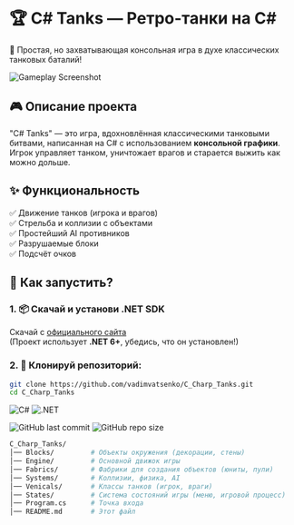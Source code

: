 # 🏆 C# Tanks — Ретро-танки на C#

🚀 Простая, но захватывающая консольная игра в духе классических танковых баталий!

![Gameplay Screenshot](https://via.placeholder.com/800x400) <!-- Сюда вставь ссылку на свой скриншот -->

## 🎮 Описание проекта
"C# Tanks" — это игра, вдохновлённая классическими танковыми битвами, написанная на C# с использованием **консольной графики**.  
Игрок управляет танком, уничтожает врагов и старается выжить как можно дольше.

## ✨ Функциональность
✅ Движение танков (игрока и врагов)  
✅ Стрельба и коллизии с объектами  
✅ Простейший AI противников  
✅ Разрушаемые блоки  
✅ Подсчёт очков  

## 🚀 Как запустить?
### 1. 📦 Скачай и установи .NET SDK  
Скачай с [официального сайта](https://dotnet.microsoft.com/en-us/download)  
(Проект использует **.NET 6+**, убедись, что он установлен!)

### 2. 📂 Клонируй репозиторий:
```sh
git clone https://github.com/vadimvatsenko/C_Charp_Tanks.git
cd C_Charp_Tanks
```

![C#](https://img.shields.io/badge/C%23-239120?style=for-the-badge&logo=c-sharp&logoColor=white)
![.NET](https://img.shields.io/badge/.NET-512BD4?style=for-the-badge&logo=dotnet&logoColor=white)

![GitHub last commit](https://img.shields.io/github/last-commit/vadimvatsenko/C_Charp_Tanks)
![GitHub repo size](https://img.shields.io/github/repo-size/vadimvatsenko/C_Charp_Tanks)

```sh
C_Charp_Tanks/
│── Blocks/         # Объекты окружения (декорации, стены)
│── Engine/         # Основной движок игры
│── Fabrics/        # Фабрики для создания объектов (юниты, пули)
│── Systems/        # Коллизии, физика, AI
│── Venicals/       # Классы танков (игрок, враги)
│── States/         # Система состояний игры (меню, игровой процесс)
│── Program.cs      # Точка входа
│── README.md       # Этот файл
```

